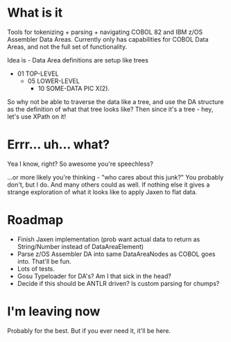 # What is it

Tools for tokenizing + parsing + navigating COBOL 82 and IBM z/OS Assembler Data Areas.
Currently only has capabilities for COBOL Data Areas, and not the full set of functionality.

Idea is - Data Area definitions are setup like trees

+ 01 TOP-LEVEL
    + 05 LOWER-LEVEL
        + 10 SOME-DATA      PIC X(2).

So why not be able to traverse the data like a tree, and use the DA structure as the definition of what that tree looks like?
Then since it's a tree - hey, let's use XPath on it!

# Errr... uh... what?

Yea I know, right? So awesome you're speechless?

...or more likely you're thinking - "who cares about this junk?"
You probably don't, but I do.
And many others could as well. If nothing else it gives a strange exploration of what it looks like to apply Jaxen to flat data.

# Roadmap

+ Finish Jaxen implementation (prob want actual data to return as String/Number instead of DataAreaElement)
+ Parse z/OS Assembler DA into same DataAreaNodes as COBOL goes into. That'll be fun.
+ Lots of tests.
+ Gosu Typeloader for DA's? Am I that sick in the head?
+ Decide if this should be ANTLR driven? Is custom parsing for chumps?

# I'm leaving now

Probably for the best. But if you ever need it, it'll be here.